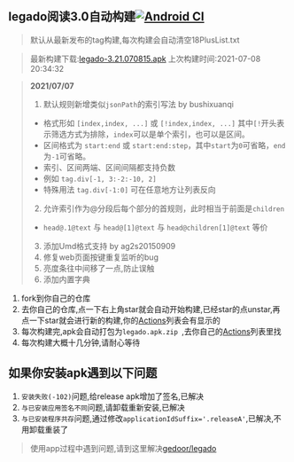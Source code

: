 ## legado阅读3.0自动构建[![Android CI](https://github.com/10bits/gedoor-Build/workflows/Android%20CI/badge.svg)](https://github.com/10bits/gedoor-Build/actions)

> 默认从最新发布的tag构建,每次构建会自动清空18PlusList.txt

> 最新构建下载:[legado-3.21.070815.apk](https://github.com/rainard/gedoor-Build/releases/download/legado-3.21.070815/legado-3.21.070815.apk) 上次构建时间:2021-07-08 20:34:32
<!--start-->
> **2021/07/07**
> 1. 默认规则新增类似`jsonPath`的索引写法 by bushixuanqi
> * 格式形如 `[index,index, ...]` 或 `[!index,index, ...]` 其中`[!`开头表示筛选方式为排除，`index`可以是单个索引，也可以是区间。
> * 区间格式为 `start:end` 或 `start:end:step`，其中`start`为`0`可省略，`end`为`-1`可省略。
> * 索引、区间两端、区间间隔都支持负数
> * 例如 `tag.div[-1, 3:-2:-10, 2]`
> * 特殊用法 `tag.div[-1:0]` 可在任意地方让列表反向
> 2. 允许索引作为@分段后每个部分的首规则，此时相当于前面是`children`
> * `head@.1@text` 与 `head@[1]@text` 与 `head@children[1]@text` 等价
> 3. 添加Umd格式支持 by ag2s20150909
> 4. 修复web页面按键重复监听的bug
> 5. 亮度条往中间移了一点,防止误触
> 6. 添加内置字典
<!--end-->
  
1. fork到你自己的仓库
2. 去你自己的仓库,点一下右上角star就会自动开始构建,已经star的点unstar,再点一下star就会进行新的构建,你的[Actions](https://github.com/10bits/gedoor-Build/actions)列表会有显示的
3. 每次构建完,apk会自动打包为`legado.apk.zip
`,去你自己的[Actions](https://github.com/10bits/gedoor-Build/actions)列表里找
4. 每次构建大概十几分钟,请耐心等待

## 如果你安装apk遇到以下问题

1. `安装失败(-102)`问题,给release apk增加了签名,已解决
2. `与已安装应用签名不同`问题,请卸载重新安装,已解决
3. `与已安装程序共存`问题,通过修改`applicationIdSuffix='.releaseA'`,已解决,不用卸载重装了
> 使用app过程中遇到问题,请到这里解决[gedoor/legado](https://github.com/gedoor/legado/issues)

